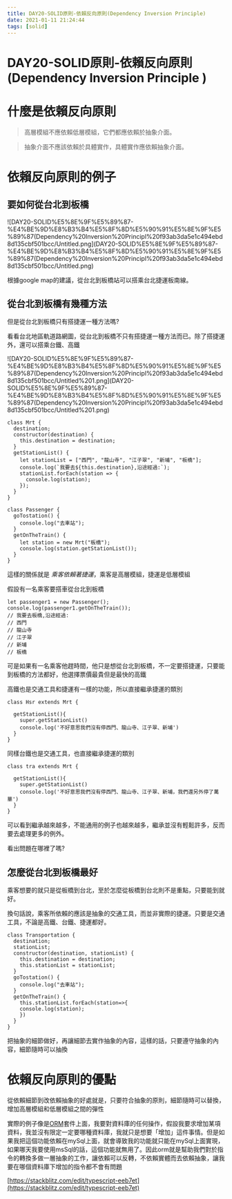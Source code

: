 ```yaml
---
title: DAY20-SOLID原則-依賴反向原則(Dependency Inversion Principle)
date: 2021-01-11 21:24:44
tags: [solid]
---
```

# DAY20-SOLID原則-依賴反向原則(Dependency Inversion Principle )

# 什麼是依賴反向原則

> 高層模組不應依賴低層模組，它們都應依賴於抽象介面。

> 抽象介面不應該依賴於具體實作，具體實作應依賴抽象介面。

# 依賴反向原則的例子

## 要如何從台北到板橋

![DAY20-SOLID%E5%8E%9F%E5%89%87-%E4%BE%9D%E8%B3%B4%E5%8F%8D%E5%90%91%E5%8E%9F%E5%89%87(Dependency%20Inversion%20Principl%20f93ab3da5e1c494ebd8d135cbf501bcc/Untitled.png](DAY20-SOLID%E5%8E%9F%E5%89%87-%E4%BE%9D%E8%B3%B4%E5%8F%8D%E5%90%91%E5%8E%9F%E5%89%87(Dependency%20Inversion%20Principl%20f93ab3da5e1c494ebd8d135cbf501bcc/Untitled.png)

根據google map的建議，從台北到板橋站可以搭乘台北捷運板南線。

## 從台北到板橋有幾種方法

但是從台北到板橋只有搭捷運一種方法嗎?

看看台北地區軌道路網圖，從台北到板橋不只有搭捷運一種方法而已。除了搭捷運外，還可以搭乘台鐵、高鐵

![DAY20-SOLID%E5%8E%9F%E5%89%87-%E4%BE%9D%E8%B3%B4%E5%8F%8D%E5%90%91%E5%8E%9F%E5%89%87(Dependency%20Inversion%20Principl%20f93ab3da5e1c494ebd8d135cbf501bcc/Untitled%201.png](DAY20-SOLID%E5%8E%9F%E5%89%87-%E4%BE%9D%E8%B3%B4%E5%8F%8D%E5%90%91%E5%8E%9F%E5%89%87(Dependency%20Inversion%20Principl%20f93ab3da5e1c494ebd8d135cbf501bcc/Untitled%201.png)

```tsx
class Mrt {
  destination;
  constructor(destination) {
    this.destination = destination;
  }
  getStationList() {
    let stationList = ["西門", "龍山寺", "江子翠", "新埔", "板橋"];
    console.log(`我要去${this.destination},沿途經過:`);
    stationList.forEach(station => {
      console.log(station);
    });
  }
}
```

```tsx
class Passenger {
  goTostation() {
    console.log("去車站");
  }
  getOnTheTrain() {
    let station = new Mrt("板橋");
    console.log(station.getStationList());
  }
}
```

這樣的關係就是 *乘客依賴著捷運*，乘客是高層模組，捷運是低層模組

假設有一名乘客要搭車從台北到板橋

```tsx
let passenger1 = new Passenger();
console.log(passenger1.getOnTheTrain()); 
// 我要去板橋,沿途經過:
// 西門
// 龍山寺
// 江子翠
// 新埔
// 板橋
```

可是如果有一名乘客他趕時間，他只是想從台北到板橋，不一定要搭捷運，只要能到板橋的方法都好，他選擇票價最貴但是最快的高鐵

高鐵也是交通工具和捷運有一樣的功能，所以直接繼承捷運的類別

```tsx
class Hsr extends Mrt {
  
  getStationList(){
    super.getStationList()
    console.log('不好意思我們沒有停西門、龍山寺、江子翠、新埔')
  }
}
```

同樣台鐵也是交通工具，也直接繼承捷運的類別

```tsx
class tra extends Mrt {
  
  getStationList(){
    super.getStationList()
    console.log('不好意思我們沒有停西門、龍山寺、江子翠、新埔，我們還另外停了萬華')
  }
}
```

可以看到繼承越來越多，不能通用的例子也越來越多，繼承並沒有輕鬆許多，反而要去處理更多的例外。

看出問題在哪裡了嗎?

## 怎麼從台北到板橋最好

乘客想要的就只是從板橋到台北，至於怎麼從板橋到台北則不是重點，只要能到就好。

換句話說，乘客所依賴的應該是抽象的交通工具，而並非實際的捷運。只要是交通工具，不論是高鐵、台鐵、捷運都好。

```tsx
class Transportation {
  destination;
  stationList;
  constructor(destination, stationList) {
    this.destination = destination;
    this.stationList = stationList;
  }
  goTostation() {
    console.log("去車站");
  }
  getOnTheTrain() {
    this.stationList.forEach(station=>{
    console.log(station);
    })
  }
}
```

把抽象的細節做好，再讓細節去實作抽象的內容，這樣的話，只要遵守抽象的內容，細節隨時可以抽換

# 依賴反向原則的優點

從依賴細節到改依賴抽象的好處就是，只要符合抽象的原則，細節隨時可以替換，增加高層模組和低層模組之間的彈性

實際的例子像是[ORM](https://www.wikiwand.com/zh-tw/%E5%AF%B9%E8%B1%A1%E5%85%B3%E7%B3%BB%E6%98%A0%E5%B0%84)套件上面，我要對資料庫的任何操作，假設我要求增加某項資料，我並沒有限定一定要哪種資料庫，我就只是想要「增加」這件事情。但是如果我把這個功能依賴在mySql上面，就會導致我的功能就只能在mySql上面實現，如果哪天我要使用msSql的話，這個功能就無用了。因此orm就是幫助我們對於指令的轉換多做一層抽象的工作，讓依賴可以反轉，不依賴實體而去依賴抽象，讓我要在哪個資料庫下增加的指令都不會有問題

[https://stackblitz.com/edit/typescript-eeb7et](https://stackblitz.com/edit/typescript-eeb7et)